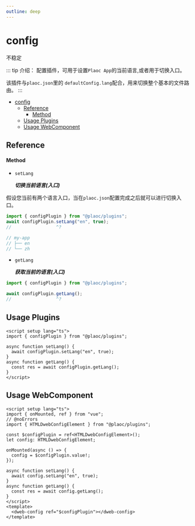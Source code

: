 ```yaml
---
outline: deep
---
```


# config

<Badges name="@plaoc/plugins" /> <Badge type="warning">不稳定</Badge>

::: tip 介绍：
配置插件，可用于设置`Plaoc App`的当前语言,或者用于切换入口。

该插件与`plaoc.json`里的 `defaultConfig.lang`配合，用来切换整个基本的文件路由。
:::

- [config](#config)
  - [Reference](#reference)
    - [Method](#method)
  - [Usage Plugins](#usage-plugins)
  - [Usage WebComponent](#usage-webcomponent)

## Reference

#### Method

- `setLang`

  **_切换当前语言(入口)_**

假设您当前有两个语言入口，当在`plaoc.json`配置完成之后就可以进行切换入口。

```ts twoslash
import { configPlugin } from "@plaoc/plugins";
await configPlugin.setLang("en", true);
//                 ^?

// my-app
// ├── en
// └── zh
```

- `getLang`

  **_获取当前的语言(入口)_**

```ts twoslash
import { configPlugin } from "@plaoc/plugins";

await configPlugin.getLang();
//                 ^?
```

## Usage Plugins

```vue twoslash
<script setup lang="ts">
import { configPlugin } from "@plaoc/plugins";

async function setLang() {
  await configPlugin.setLang("en", true);
}
async function getLang() {
  const res = await configPlugin.getLang();
}
</script>
```

## Usage WebComponent

```vue twoslash
<script setup lang="ts">
import { onMounted, ref } from "vue";
// @noErrors
import { HTMLDwebConfigElement } from "@plaoc/plugins";

const $configPlugin = ref<HTMLDwebConfigElement>();
let config: HTMLDwebConfigElement;

onMounted(async () => {
  config = $configPlugin.value!;
});

async function setLang() {
  await config.setLang("en", true);
}
async function getLang() {
  const res = await config.getLang();
}
</script>
<template>
  <dweb-config ref="$configPlugin"></dweb-config>
</template>
```
